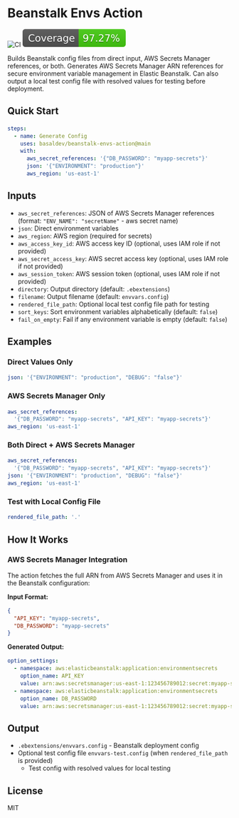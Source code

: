# Beanstalk Envs Action

![CI](https://github.com/basaldev/beanstalk-envs-action/actions/workflows/ci.yml/badge.svg)
[![Coverage](./badges/coverage.svg)](./badges/coverage.svg)

Builds Beanstalk config files from direct input, AWS Secrets Manager references,
or both. Generates AWS Secrets Manager ARN references for secure environment
variable management in Elastic Beanstalk. Can also output a local test config
file with resolved values for testing before deployment.

## Quick Start

```yaml
steps:
  - name: Generate Config
    uses: basaldev/beanstalk-envs-action@main
    with:
      aws_secret_references: '{"DB_PASSWORD": "myapp-secrets"}'
      json: '{"ENVIRONMENT": "production"}'
      aws_region: 'us-east-1'
```

## Inputs

- `aws_secret_references`: JSON of AWS Secrets Manager references (format:
  `"ENV_NAME": "secretName"` - aws secret name)
- `json`: Direct environment variables
- `aws_region`: AWS region (required for secrets)
- `aws_access_key_id`: AWS access key ID (optional, uses IAM role if not
  provided)
- `aws_secret_access_key`: AWS secret access key (optional, uses IAM role if not
  provided)
- `aws_session_token`: AWS session token (optional, uses IAM role if not
  provided)
- `directory`: Output directory (default: `.ebextensions`)
- `filename`: Output filename (default: `envvars.config`)
- `rendered_file_path`: Optional local test config file path for testing
- `sort_keys`: Sort environment variables alphabetically (default: `false`)
- `fail_on_empty`: Fail if any environment variable is empty (default: `false`)

## Examples

### Direct Values Only

```yaml
json: '{"ENVIRONMENT": "production", "DEBUG": "false"}'
```

### AWS Secrets Manager Only

```yaml
aws_secret_references:
  '{"DB_PASSWORD": "myapp-secrets", "API_KEY": "myapp-secrets"}'
aws_region: 'us-east-1'
```

### Both Direct + AWS Secrets Manager

```yaml
aws_secret_references:
  '{"DB_PASSWORD": "myapp-secrets", "API_KEY": "myapp-secrets"}'
json: '{"ENVIRONMENT": "production", "DEBUG": "false"}'
aws_region: 'us-east-1'
```

### Test with Local Config File

```yaml
rendered_file_path: '.'
```

## How It Works

### AWS Secrets Manager Integration

The action fetches the full ARN from AWS Secrets Manager and uses it in the
Beanstalk configuration:

**Input Format:**

```json
{
  "API_KEY": "myapp-secrets",
  "DB_PASSWORD": "myapp-secrets"
}
```

**Generated Output:**

```yaml
option_settings:
  - namespace: aws:elasticbeanstalk:application:environmentsecrets
    option_name: API_KEY
    value: arn:aws:secretsmanager:us-east-1:123456789012:secret:myapp-secrets-AbCdEf
  - namespace: aws:elasticbeanstalk:application:environmentsecrets
    option_name: DB_PASSWORD
    value: arn:aws:secretsmanager:us-east-1:123456789012:secret:myapp-secrets-AbCdEf
```

## Output

- `.ebextensions/envvars.config` - Beanstalk deployment config
- Optional test config file `envvars-test.config` (when `rendered_file_path` is
  provided)
  - Test config with resolved values for local testing

## License

MIT
